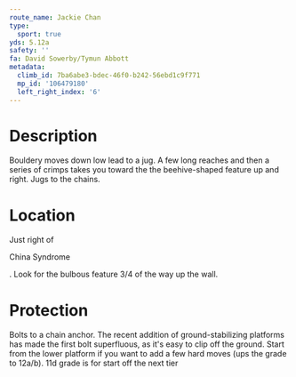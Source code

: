 ```yaml
---
route_name: Jackie Chan
type:
  sport: true
yds: 5.12a
safety: ''
fa: David Sowerby/Tymun Abbott
metadata:
  climb_id: 7ba6abe3-bdec-46f0-b242-56ebd1c9f771
  mp_id: '106479180'
  left_right_index: '6'
---
```

# Description
Bouldery moves down low lead to a jug. A few long reaches and then a series of crimps takes you toward the the beehive-shaped feature up and right. Jugs to the chains.

# Location
Just right of

China Syndrome

. Look for the bulbous feature 3/4 of the way up the wall.

# Protection
Bolts to a chain anchor.  The recent addition of ground-stabilizing platforms has made the first bolt superfluous, as it's easy to clip off the ground. Start from the lower platform if you want to add a few hard moves (ups the grade to 12a/b). 11d grade is for start off the next tier
